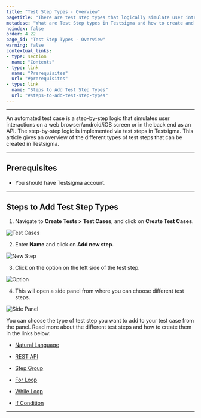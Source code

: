 ```yaml
---
title: "Test Step Types - Overview"
pagetitle: "There are test step types that logically simulate user interactions on a web/android/iOS screen. This article discusses test step types available in Testsigma"
metadesc: "What are Test Step types in Testsigma and how to create and use them"
noindex: false
order: 4.22
page_id: "Test Step Types - Overview"
warning: false
contextual_links:
- type: section
  name: "Contents"
- type: link
  name: "Prerequisites"
  url: "#prerequisites"
- type: link
  name: "Steps to Add Test Step Types"
  url: "#steps-to-add-test-step-types"
---
```


---

An automated test case is a step-by-step logic that simulates user interactions on a web browser/android/iOS screen or in the back end as an API. The step-by-step logic is implemented via test steps in Testsigma. This article gives an overview of the different types of test steps that can be created in Testsigma.

---

## **Prerequisites**

- You should have Testsigma account.


---

## **Steps to Add Test Step Types**

1. Navigate to **Create Tests > Test Cases**, and click on **Create Test Cases**.

![Test Cases](https://s3.amazonaws.com/static-docs.testsigma.com/new_images/projects/applications/ctsmctcs.png)


2. Enter **Name** and click on **Add new step**. 

![New Step](https://s3.amazonaws.com/static-docs.testsigma.com/new_images/projects/applications/ctsmanstep.png)


3. Click on the option on the left side of the test step.

![Option](https://s3.amazonaws.com/static-docs.testsigma.com/new_images/projects/applications/tstypesovopt.png)

4. This will open a side panel from where you can choose different test steps.

![Side Panel](https://s3.amazonaws.com/static-docs.testsigma.com/new_images/projects/applications/tstypesidepanel.png)

You can choose the type of test step you want to add to your test case from the panel. Read more about the different test steps and how to create them in the links below:

- [Natural Language](https://testsigma.com/docs/test-cases/step-types/natural-language/)

- [REST API](https://testsigma.com/docs/test-cases/step-types/rest-api/)

- [Step Group](https://testsigma.com/docs/test-cases/step-types/step-group/)

- [For Loop](https://testsigma.com/docs/test-cases/step-types/for-loop/)

- [While Loop](https://testsigma.com/docs/test-cases/step-types/while-loop/)

- [If Condition](https://testsigma.com/docs/test-cases/step-types/if-condition/)


---